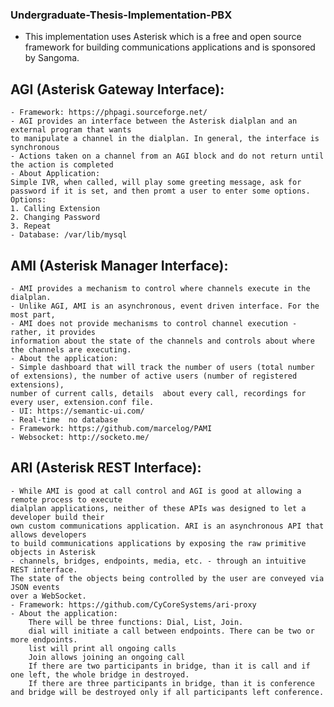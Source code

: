 ### Undergraduate-Thesis-Implementation-PBX

- This implementation uses Asterisk which is a free and open source framework for building communications applications and is sponsored by Sangoma.


## AGI (Asterisk Gateway Interface):
    - Framework: https://phpagi.sourceforge.net/
    - AGI provides an interface between the Asterisk dialplan and an external program that wants
    to manipulate a channel in the dialplan. In general, the interface is synchronous
    - Actions taken on a channel from an AGI block and do not return until the action is completed
    - About Application:
    Simple IVR, when called, will play some greeting message, ask for password if it is set, and then promt a user to enter some options.
    Options:
    1. Calling Extension
    2. Changing Password
    3. Repeat
    - Database: /var/lib/mysql


## AMI (Asterisk Manager Interface):
    - AMI provides a mechanism to control where channels execute in the dialplan.
    - Unlike AGI, AMI is an asynchronous, event driven interface. For the most part,
    - AMI does not provide mechanisms to control channel execution - rather, it provides
    information about the state of the channels and controls about where the channels are executing.
    - About the application:
    - Simple dashboard that will track the number of users (total number of extensions), the number of active users (number of registered extensions),
    number of current calls, details  about every call, recordings for every user, extension.conf file.
    - UI: https://semantic-ui.com/
    - Real-time  no database
    - Framework: https://github.com/marcelog/PAMI
    - Websocket: http://socketo.me/



## ARI (Asterisk REST Interface):
    - While AMI is good at call control and AGI is good at allowing a remote process to execute
    dialplan applications, neither of these APIs was designed to let a developer build their
    own custom communications application. ARI is an asynchronous API that allows developers
    to build communications applications by exposing the raw primitive objects in Asterisk
    - channels, bridges, endpoints, media, etc. - through an intuitive REST interface.
    The state of the objects being controlled by the user are conveyed via JSON events
    over a WebSocket.
    - Framework: https://github.com/CyCoreSystems/ari-proxy
    - About the application:
        There will be three functions: Dial, List, Join.
        dial will initiate a call between endpoints. There can be two or more endpoints.
        list will print all ongoing calls
        Join allows joining an ongoing call
        If there are two participants in bridge, than it is call and if one left, the whole bridge in destroyed.
        If there are three participants in bridge, than it is conference and bridge will be destroyed only if all participants left conference.
